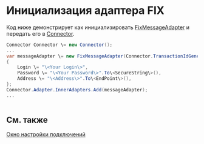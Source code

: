 # Инициализация адаптера FIX

Код ниже демонстрирует как инициализировать [FixMessageAdapter](../api/StockSharp.Fix.FixMessageAdapter.html) и передать его в [Connector](../api/StockSharp.Algo.Connector.html).

```cs
Connector Connector \= new Connector();				
...				
var messageAdapter \= new FixMessageAdapter(Connector.TransactionIdGenerator)
{
    Login \= "\<Your Login\>",
    Password \= "\<Your Password\>".To\<SecureString\>(),
	Address \= "\<Address\>".To\<EndPoint\>(),
};
Connector.Adapter.InnerAdapters.Add(messageAdapter);
...	
							
```

## См. также

[Окно настройки подключений](API_UI_ConnectorWindow.md)

